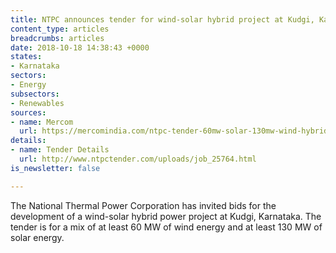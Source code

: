 ```yaml
---
title: NTPC announces tender for wind-solar hybrid project at Kudgi, Karnataka
content_type: articles
breadcrumbs: articles
date: 2018-10-18 14:38:43 +0000
states:
- Karnataka
sectors:
- Energy
subsectors:
- Renewables
sources:
- name: Mercom
  url: https://mercomindia.com/ntpc-tender-60mw-solar-130mw-wind-hybrid/
details:
- name: Tender Details
  url: http://www.ntpctender.com/uploads/job_25764.html
is_newsletter: false

---
```

The National Thermal Power Corporation has invited bids for the development of a wind-solar hybrid power project at Kudgi, Karnataka. The tender is for a mix of at least 60 MW of wind energy and at least 130 MW of solar energy.     
